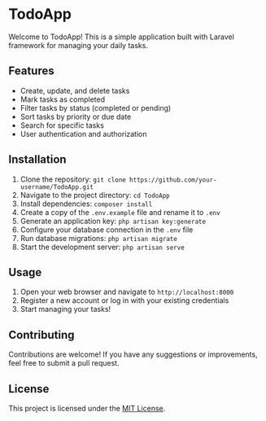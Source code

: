 # TodoApp

Welcome to TodoApp! This is a simple application built with Laravel framework for managing your daily tasks.

## Features

-   Create, update, and delete tasks
-   Mark tasks as completed
-   Filter tasks by status (completed or pending)
-   Sort tasks by priority or due date
-   Search for specific tasks
-   User authentication and authorization

## Installation

1. Clone the repository: `git clone https://github.com/your-username/TodoApp.git`
2. Navigate to the project directory: `cd TodoApp`
3. Install dependencies: `composer install`
4. Create a copy of the `.env.example` file and rename it to `.env`
5. Generate an application key: `php artisan key:generate`
6. Configure your database connection in the `.env` file
7. Run database migrations: `php artisan migrate`
8. Start the development server: `php artisan serve`

## Usage

1. Open your web browser and navigate to `http://localhost:8000`
2. Register a new account or log in with your existing credentials
3. Start managing your tasks!

## Contributing

Contributions are welcome! If you have any suggestions or improvements, feel free to submit a pull request.

## License

This project is licensed under the [MIT License](LICENSE).
